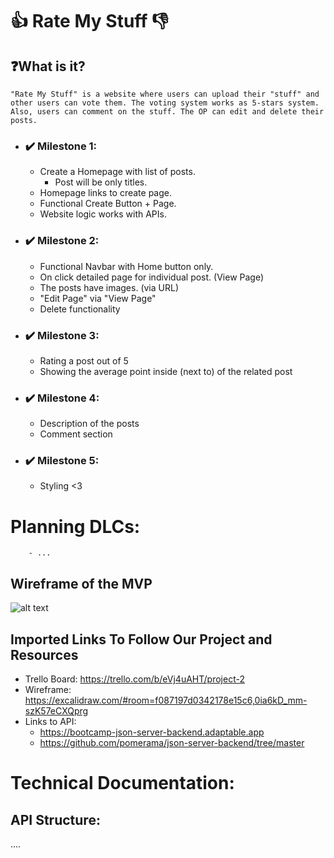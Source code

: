 # 👍 Rate My Stuff 👎

## ❓What is it?

    "Rate My Stuff" is a website where users can upload their "stuff" and other users can vote them. The voting system works as 5-stars system. Also, users can comment on the stuff. The OP can edit and delete their posts.

- ### ✔️ Milestone 1:

  - Create a Homepage with list of posts.
    - Post will be only titles.
  - Homepage links to create page.
  - Functional Create Button + Page.
  - Website logic works with APIs.

- ### ✔️ Milestone 2:
  - Functional Navbar with Home button only.
  - On click detailed page for individual post. (View Page)
  - The posts have images. (via URL)
  - "Edit Page" via "View Page"
  - Delete functionality
- ### ✔️ Milestone 3:
  - Rating a post out of 5
  - Showing the average point inside (next to) of the related post
- ### ✔️ Milestone 4:
  - Description of the posts
  - Comment section
- ### ✔️ Milestone 5:
  - Styling <3

# Planning DLCs:

        - ...

## Wireframe of the MVP

![alt text](https://i.imgur.com/XYiCv4J.png)

## Imported Links To Follow Our Project and Resources

- Trello Board: https://trello.com/b/eVj4uAHT/project-2
- Wireframe: https://excalidraw.com/#room=f087197d0342178e15c6,0ia6kD_mm-szK57eCXQprg
- Links to API:
  - https://bootcamp-json-server-backend.adaptable.app
  - https://github.com/pomerama/json-server-backend/tree/master

# Technical Documentation:

## API Structure:

....
